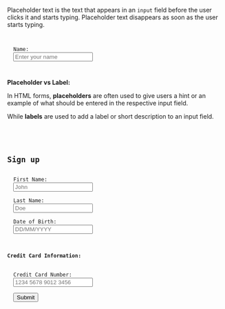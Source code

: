 Placeholder text is the text that appears in
an `input` field before the user clicks it and
starts typing. Placeholder text disappears
as soon as the user starts typing.

<codeblock language="html" type="lesson">
<code>
<form>
  <label>Name: </label>
  <input type="text" placeholder="Enter your name">
</form>
</code>
</codeblock>

**Placeholder vs Label:**

In HTML forms, **placeholders** are often used to give
users a hint or an example of what should be entered
in the respective input field.

While **labels** are used to add a label or short description
to an input field.

<codeblock language="html" type="lesson">
<code>
<form>
  <h2>Sign up</h2>
  <label>First Name: </label>
  <input type="text" placeholder="John"><br>
  <label>Last Name: </label>
  <input type="text" placeholder="Doe"><br>
  <label>Date of Birth: </label>
  <input type="text" placeholder="DD/MM/YYYY"><br>
  <h4>Credit Card Information:</h4>
  <label>Credit Card Number: </label>
  <input type="text" placeholder="1234 5678 9012 3456"><br>
  <button type="submit">Submit</button>
</form>
</code>
</codeblock>
